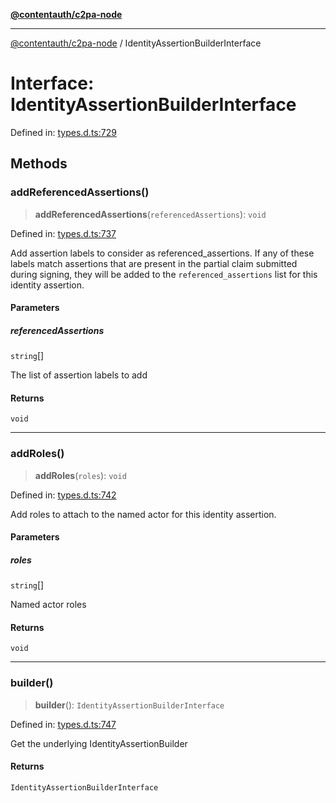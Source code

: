 [**@contentauth/c2pa-node**](../README.md)

***

[@contentauth/c2pa-node](../README.md) / IdentityAssertionBuilderInterface

# Interface: IdentityAssertionBuilderInterface

Defined in: [types.d.ts:729](https://github.com/contentauth/c2pa-node-v2/blob/280e70a4878b95c480efb475988df1206fe5da39/js-src/types.d.ts#L729)

## Methods

### addReferencedAssertions()

> **addReferencedAssertions**(`referencedAssertions`): `void`

Defined in: [types.d.ts:737](https://github.com/contentauth/c2pa-node-v2/blob/280e70a4878b95c480efb475988df1206fe5da39/js-src/types.d.ts#L737)

Add assertion labels to consider as referenced_assertions.
If any of these labels match assertions that are present in the partial
claim submitted during signing, they will be added to the
`referenced_assertions` list for this identity assertion.

#### Parameters

##### referencedAssertions

`string`[]

The list of assertion labels to add

#### Returns

`void`

***

### addRoles()

> **addRoles**(`roles`): `void`

Defined in: [types.d.ts:742](https://github.com/contentauth/c2pa-node-v2/blob/280e70a4878b95c480efb475988df1206fe5da39/js-src/types.d.ts#L742)

Add roles to attach to the named actor for this identity assertion.

#### Parameters

##### roles

`string`[]

Named actor roles

#### Returns

`void`

***

### builder()

> **builder**(): `IdentityAssertionBuilderInterface`

Defined in: [types.d.ts:747](https://github.com/contentauth/c2pa-node-v2/blob/280e70a4878b95c480efb475988df1206fe5da39/js-src/types.d.ts#L747)

Get the underlying IdentityAssertionBuilder

#### Returns

`IdentityAssertionBuilderInterface`
